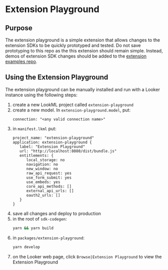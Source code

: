 # Extension Playground

## Purpose

The extension playground is a simple extension that allows changes to the extension SDKs to be
quickly prototyped and tested. Do not save prototyping to this repo as the this extension should
remain simple. Instead, demos of extension SDK changes should be added to the
[extension examples repo](https://github.com/looker-open-source/extension-examples).

## Using the Extension Playground

The extension playground can be manually installed and run with a Looker instance using the following steps:

1. create a new LookML project called `extension-playground`
1. create a new model. In `extension-playground.model`, put:
   ```lookml
   connection: "<any valid connection name>"
   ```
1. in `manifest.lkml` put:
   ```lookml
   project_name: "extension-playground"
   application: extension-playground {
      label: "Extension Playground"
      url: "http://localhost:8080/dist/bundle.js"
      entitlements: {
         local_storage: no
         navigation: no
         new_window: no
         raw_api_request: yes
         use_form_submit: yes
         use_embeds: yes
         core_api_methods: []
         external_api_urls: []
         oauth2_urls: []
      }
   }
   ```
1. save all changes and deploy to production
1. in the root of `sdk-codegen`:
   ```sh
   yarn && yarn build
   ```
1. in `packages/extension-playground`:
   ```sh
   yarn develop
   ```
1. on the Looker web page, click `Browse|Extension Playground` to view the Extension Playground
